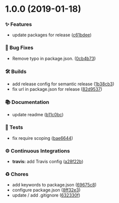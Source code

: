 # 1.0.0 (2019-01-18)


### ✨ Features

* update packages for release ([c61bdee](https://github.com/wmfs/cardscript-table-of-contents/commit/c61bdee))


### 🐛 Bug Fixes

* Remove typo in package.json. ([0cb4b73](https://github.com/wmfs/cardscript-table-of-contents/commit/0cb4b73))


### 🛠 Builds

* add release config for semantic release ([1b38cb3](https://github.com/wmfs/cardscript-table-of-contents/commit/1b38cb3))
* fix url in package.json for release ([82d9537](https://github.com/wmfs/cardscript-table-of-contents/commit/82d9537))


### 📚 Documentation

* update readme ([b11c0bc](https://github.com/wmfs/cardscript-table-of-contents/commit/b11c0bc))


### 🚨 Tests

* fix require scoping ([bae6644](https://github.com/wmfs/cardscript-table-of-contents/commit/bae6644))


### ⚙️ Continuous Integrations

* **travis:** add Travis config ([a28f22b](https://github.com/wmfs/cardscript-table-of-contents/commit/a28f22b))


### ♻️ Chores

* add keywords to package.json ([69675c8](https://github.com/wmfs/cardscript-table-of-contents/commit/69675c8))
* configure package.json ([8ff32e3](https://github.com/wmfs/cardscript-table-of-contents/commit/8ff32e3))
* update / add .gitignore ([632330f](https://github.com/wmfs/cardscript-table-of-contents/commit/632330f))
